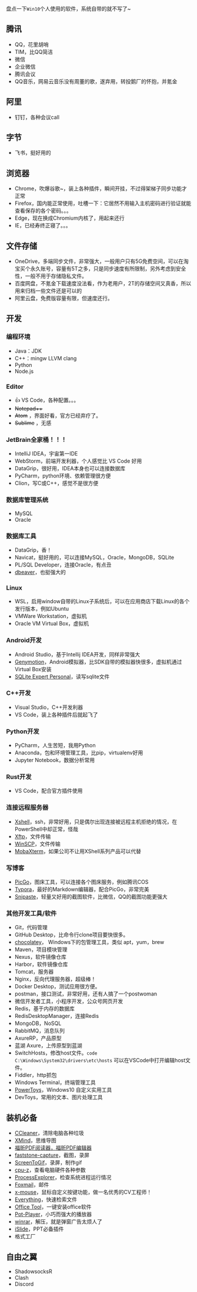 盘点一下`Win10`个人使用的软件，系统自带的就不写了~

## 腾讯

* QQ，花里胡哨
* TIM，比QQ简洁
* 微信
* 企业微信
* 腾讯会议
* QQ音乐，网易云音乐没有周董的歌，遂弃用，转投鹅厂的怀抱，并氪金

## 阿里

* 钉钉，各种会议call

## 字节

* 飞书，挺好用的

## 浏览器

* Chrome，吹爆谷歌~，装上各种插件，瞬间开挂，不过得架梯子同步功能才正常
* Firefox，国内能正常使用，吐槽一下：它居然不用输入主机密码进行验证就能查看保存的各个密码。。。
* Edge，现在换成Chromium内核了，用起来还行
* IE，已经寿终正寝了。。。

## 文件存储

* OneDrive，多端同步文件，非常强大，一般用户只有5G免费空间，可以在淘宝买个永久账号，容量有5T之多，只是同步速度有所限制，另外考虑到安全性，一般不用于存储隐私文件。
* 百度网盘，不氪金下载速度没法看，作为老用户，2T的存储空间又真香，所以用来归档一些文件还是可以的
* 阿里云盘，免费版容量有限，但速度还行。

## 开发

### 编程环境

* Java：JDK
* C++：mingw LLVM clang
* Python
* Node.js

### Editor
* :+1: VS Code，各种配置。。。
* ~~Notepad++~~
* ~~Atom~~ ，界面好看，官方已经弃疗了。
* ~~Sublime~~ ，无感

### JetBrain全家桶！！！

* IntelliJ IDEA，宇宙第一IDE
* WebStorm，前端开发利器，个人感觉比 VS Code 好用
* DataGrip，很好用，IDEA本身也可以连接数据库
* PyCharm，python环境、依赖管理很方便
* Clion，写C或C++，感觉不是很方便

### 数据库管理系统

* MySQL
* Oracle

### 数据库工具

* DataGrip，香！
* Navicat，挺好用的，可以连接MySQL，Oracle，MongoDB，SQLite
* PL/SQL Developer，连接Oracle，有点丑
* [dbeaver](https://dbeaver.io/)，也挺强大的

### Linux

* WSL，启用window自带的Linux子系统后，可以在应用商店下载Linux的各个发行版本，例如Ubuntu
* VMWare Workstation，虚拟机
* Oracle VM Virtual Box，虚拟机

### Android开发

* Android Studio，基于Intellij IDEA开发，同样非常强大
* [Genymotion](https://www.genymotion.com/download/)，Android模拟器，比SDK自带的模拟器快很多，虚拟机通过Virtual Box安装
* [SQLite Expert Personal](http://www.sqliteexpert.com/)，读写sqlite文件

### C++开发

* Visual Studio，C++开发利器
* VS Code，装上各种插件后就起飞了

### Python开发

* PyCharm，人生苦短，我用Python
* Anaconda，包和环境管理工具，比pip，virtualenv好用
* Jupyter Notebook，数据分析常用

### Rust开发

* VS Code，配合官方插件使用

### 连接远程服务器

* [Xshell](https://www.netsarang.com/zh/)，ssh，非常好用，只是偶尔出现连接被远程主机拒绝的情况，在PowerShell中却正常，怪哉
* [Xftp](https://www.netsarang.com/zh/)，文件传输
* [WinSCP](https://www.netsarang.com/zh/)，文件传输
* [MobaXterm](https://mobaxterm.mobatek.net/)，如果公司不让用XShell系列产品可以代替

### 写博客

* [PicGo](https://picgo.github.io/PicGo-Doc/)，图床工具，可以连接各个图床服务，例如腾讯COS
* [Typora](https://www.typora.io/)，最好的Markdown编辑器，配合PicGo，非常完美
* [Snipaste](https://zh.snipaste.com/)，轻量又好用的截图软件，比微信，QQ的截图功能更强大

### 其他开发工具/软件

* Git，代码管理
* GitHub Desktop，比命令行clone项目要快很多。
* [chocolatey](https://chocolatey.org/)， Windows下的包管理工具，类似 apt，yum，brew
* Maven，项目模块管理
* Nexus，软件镜像仓库
* Harbor，软件镜像仓库
* Tomcat，服务器
* Nginx，反向代理服务器，超级棒！
* Docker Desktop，测试应用很方便。
* postman，接口测试，非常好用，还有人搞了一个postwoman
* 微信开发者工具，小程序开发，公众号网页开发
* Redis，基于内存的数据库
* RedisDesktopManager，连接Redis
* MongoDB，NoSQL
* RabbitMQ，消息队列
* AxureRP，产品原型
* 蓝湖 Axure，上传原型到蓝湖
* SwitchHosts，修改host文件。`code C:\Windows\System32\drivers\etc\hosts` 可以在VSCode中打开编辑host文件。
* Fiddler，http抓包
* Windows Terminal，终端管理工具
* [PowerToys](https://docs.microsoft.com/zh-cn/windows/powertoys/)，Windows10 自定义实用工具
* DevToys，常用的文本、图片处理工具


## 装机必备

* [CCleaner](https://www.ccleaner.com/)，清除电脑各种垃圾
* [XMind](https://www.xmind.cn/)，思维导图
* [福昕PDF阅读器，福昕PDF编辑器](https://www.foxitsoftware.cn/)
* [faststone-capture](http://www.faststonecapture.com/)，截图，录屏
* [ScreenToGif](https://www.screentogif.com/)，录屏，制作gif
* [cpu-z](https://www.cpuid.com/)，查看电脑硬件各种参数
* [ProcessExplorer](https://docs.microsoft.com/zh-cn/sysinternals/downloads/process-explorer)，检查系统进程运行情况
* [Foxmail](https://www.foxmail.com/)，邮件
* [x-mouse](https://x-mouse-button-control.en.softonic.com/)，鼠标自定义按键功能，做一名优秀的CV工程师！
* [Everything](https://www.voidtools.com/zh-cn/)，快速检索文件
* [Office Tool](https://otp.landian.vip/zh-cn/)，一键安装office软件
* [Pot-Player](https://potplayer.org/)，小巧而强大的播放器
* [winrar](https://www.winrar.com.cn/)，解压，就是弹窗广告太烦人了
* [iSlide](https://www.islide.cc/)，PPT必备插件
* 格式工厂

## 自由之翼

* ShadowsocksR
* Clash
* Discord
